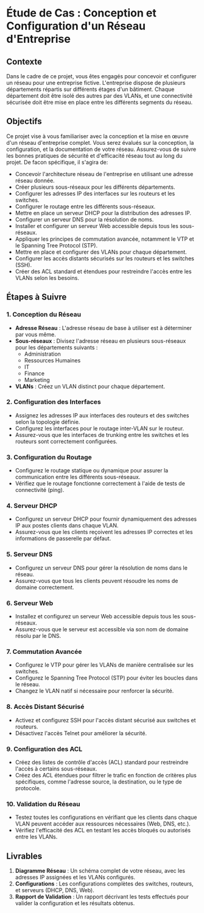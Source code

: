 # Étude de Cas : Conception et Configuration d'un Réseau d'Entreprise

## Contexte

Dans le cadre de ce projet, vous êtes engagés pour concevoir et configurer un réseau pour une entreprise fictive. L'entreprise dispose de plusieurs départements répartis sur différents étages d'un bâtiment. Chaque département doit être isolé des autres par des VLANs, et une connectivité sécurisée doit être mise en place entre les différents segments du réseau.

## Objectifs

Ce projet vise à vous familiariser avec la conception et la mise en œuvre d'un réseau d'entreprise complet. Vous serez évalués sur la conception, la configuration, et la documentation de votre réseau. Assurez-vous de suivre les bonnes pratiques de sécurité et d'efficacité réseau tout au long du projet. De facon spécifique, il s'agira de:

- Concevoir l'architecture réseau de l'entreprise en utilisant une adresse réseau donnée.
- Créer plusieurs sous-réseaux pour les différents départements.
- Configurer les adresses IP des interfaces sur les routeurs et les switches.
- Configurer le routage entre les différents sous-réseaux.
- Mettre en place un serveur DHCP pour la distribution des adresses IP.
- Configurer un serveur DNS pour la résolution de noms.
- Installer et configurer un serveur Web accessible depuis tous les sous-réseaux.
- Appliquer les principes de commutation avancée, notamment le VTP et le Spanning Tree Protocol (STP).
- Mettre en place et configurer des VLANs pour chaque département.
- Configurer les accès distants sécurisés sur les routeurs et les switches (SSH).
- Créer des ACL standard et étendues pour restreindre l'accès entre les VLANs selon les besoins.

## Étapes à Suivre

### 1. **Conception du Réseau**

   - **Adresse Réseau** : L'adresse réseau de base à utiliser est à déterminer par vous même.
   - **Sous-réseaux** : Divisez l'adresse réseau en plusieurs sous-réseaux pour les départements suivants :
     - Administration
     - Ressources Humaines
     - IT
     - Finance
     - Marketing
   - **VLANs** : Créez un VLAN distinct pour chaque département.

### 2. **Configuration des Interfaces**

   - Assignez les adresses IP aux interfaces des routeurs et des switches selon la topologie définie.
   - Configurez les interfaces pour le routage inter-VLAN sur le routeur.
   - Assurez-vous que les interfaces de trunking entre les switches et les routeurs sont correctement configurées.

### 3. **Configuration du Routage**

   - Configurez le routage statique ou dynamique pour assurer la communication entre les différents sous-réseaux.
   - Vérifiez que le routage fonctionne correctement à l'aide de tests de connectivité (ping).

### 4. **Serveur DHCP**

   - Configurez un serveur DHCP pour fournir dynamiquement des adresses IP aux postes clients dans chaque VLAN.
   - Assurez-vous que les clients reçoivent les adresses IP correctes et les informations de passerelle par défaut.

### 5. **Serveur DNS**

   - Configurez un serveur DNS pour gérer la résolution de noms dans le réseau.
   - Assurez-vous que tous les clients peuvent résoudre les noms de domaine correctement.

### 6. **Serveur Web**

   - Installez et configurez un serveur Web accessible depuis tous les sous-réseaux.
   - Assurez-vous que le serveur est accessible via son nom de domaine résolu par le DNS.

### 7. **Commutation Avancée**

   - Configurez le VTP pour gérer les VLANs de manière centralisée sur les switches.
   - Configurez le Spanning Tree Protocol (STP) pour éviter les boucles dans le réseau.
   - Changez le VLAN natif si nécessaire pour renforcer la sécurité.

### 8. **Accès Distant Sécurisé**

   - Activez et configurez SSH pour l'accès distant sécurisé aux switches et routeurs.
   - Désactivez l'accès Telnet pour améliorer la sécurité.

### 9. **Configuration des ACL**

   - Créez des listes de contrôle d'accès (ACL) standard pour restreindre l'accès à certains sous-réseaux.
   - Créez des ACL étendues pour filtrer le trafic en fonction de critères plus spécifiques, comme l'adresse source, la destination, ou le type de protocole.

### 10. **Validation du Réseau**

   - Testez toutes les configurations en vérifiant que les clients dans chaque VLAN peuvent accéder aux ressources nécessaires (Web, DNS, etc.).
   - Vérifiez l'efficacité des ACL en testant les accès bloqués ou autorisés entre les VLANs.

## Livrables

1. **Diagramme Réseau** : Un schéma complet de votre réseau, avec les adresses IP assignées et les VLANs configurés.
2. **Configurations** : Les configurations complètes des switches, routeurs, et serveurs (DHCP, DNS, Web).
3. **Rapport de Validation** : Un rapport décrivant les tests effectués pour valider la configuration et les résultats obtenus.